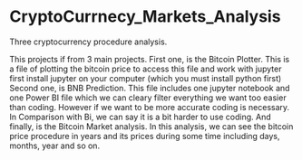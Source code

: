 # CryptoCurrnecy_Markets_Analysis
Three cryptocurrency procedure analysis.


This projects if from 3 main projects. First one, is the Bitcoin Plotter. This is a file of plotting the bitcoin price to access this file and work with jupyter first install jupyter on your computer (which you must install python first) Second one, is BNB Prediction. This file includes one jupyter notebook and one Power BI file which we can cleary filter everything we want too easier than coding. However if we want to be more accurate coding is necessary. In Comparison with Bi, we can say it is a bit harder to use coding. And finally, is the Bitcoin Market analysis. In this analysis, we can see the bitcoin price procedure in years and its prices during some time including days, months, year and so on.


